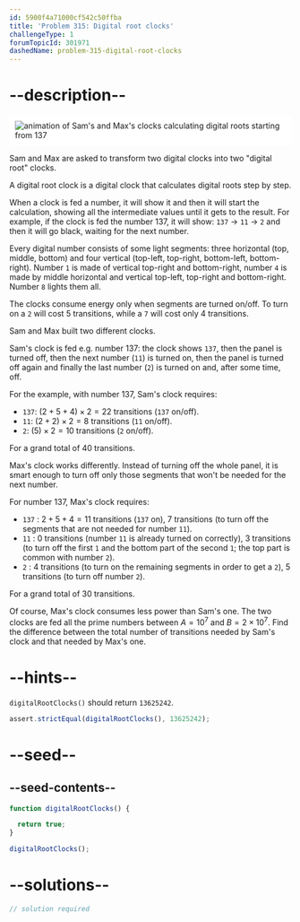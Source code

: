 ```yaml
---
id: 5900f4a71000cf542c50ffba
title: 'Problem 315: Digital root clocks'
challengeType: 1
forumTopicId: 301971
dashedName: problem-315-digital-root-clocks
---
```


# --description--

<img class="img-responsive center-block" alt="animation of Sam's and Max's clocks calculating digital roots starting from 137" src="https://cdn.freecodecamp.org/curriculum/project-euler/digital-root-clocks.gif" style="background-color: white; padding: 10px;">

Sam and Max are asked to transform two digital clocks into two "digital root" clocks.

A digital root clock is a digital clock that calculates digital roots step by step.

When a clock is fed a number, it will show it and then it will start the calculation, showing all the intermediate values until it gets to the result. For example, if the clock is fed the number 137, it will show: `137` → `11` → `2` and then it will go black, waiting for the next number.

Every digital number consists of some light segments: three horizontal (top, middle, bottom) and four vertical (top-left, top-right, bottom-left, bottom-right). Number `1` is made of vertical top-right and bottom-right, number `4` is made by middle horizontal and vertical top-left, top-right and bottom-right. Number `8` lights them all.

The clocks consume energy only when segments are turned on/off. To turn on a `2` will cost 5 transitions, while a `7` will cost only 4 transitions.

Sam and Max built two different clocks.

Sam's clock is fed e.g. number 137: the clock shows `137`, then the panel is turned off, then the next number (`11`) is turned on, then the panel is turned off again and finally the last number (`2`) is turned on and, after some time, off.

For the example, with number 137, Sam's clock requires:

- `137`: $(2 + 5 + 4) × 2 = 22$ transitions (`137` on/off).
- `11`: $(2 + 2) × 2 = 8$ transitions (`11` on/off).
- `2`: $(5) × 2 = 10$ transitions (`2` on/off).

For a grand total of 40 transitions.

Max's clock works differently. Instead of turning off the whole panel, it is smart enough to turn off only those segments that won't be needed for the next number.

For number 137, Max's clock requires:

- `137` : $2 + 5 + 4 = 11$ transitions (`137` on), $7$ transitions (to turn off the segments that are not needed for number `11`).
- `11` : $0$ transitions (number `11` is already turned on correctly), $3$ transitions (to turn off the first `1` and the bottom part of the second `1`; the top part is common with number `2`).
- `2` : $4$ transitions (to turn on the remaining segments in order to get a `2`), $5$ transitions (to turn off number `2`).

For a grand total of 30 transitions.

Of course, Max's clock consumes less power than Sam's one. The two clocks are fed all the prime numbers between $A = {10}^7$ and $B = 2 × {10}^7$. Find the difference between the total number of transitions needed by Sam's clock and that needed by Max's one.

# --hints--

`digitalRootClocks()` should return `13625242`.

```js
assert.strictEqual(digitalRootClocks(), 13625242);
```

# --seed--

## --seed-contents--

```js
function digitalRootClocks() {

  return true;
}

digitalRootClocks();
```

# --solutions--

```js
// solution required
```
